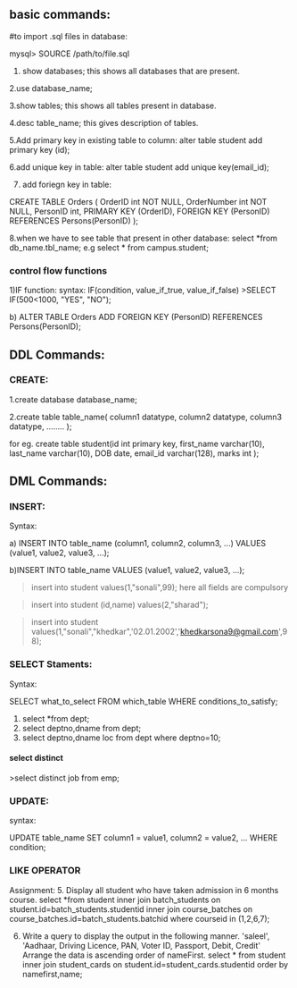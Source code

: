 
<h2>basic commands:</h2>
#to import .sql files in database:

mysql> SOURCE /path/to/file.sql

1. show databases;
 this shows all databases that are present.

2.use database_name;

3.show tables;
this shows all tables present in database.

4.desc table_name;
this gives description of tables.

5.Add primary key in existing table to column:
alter table student add primary key (id);

6.add unique key in table:
 alter table student add unique key(email_id);

7. add foriegn key in table:

CREATE TABLE Orders (
    OrderID int NOT NULL,
    OrderNumber int NOT NULL,
    PersonID int,
    PRIMARY KEY (OrderID),
    FOREIGN KEY (PersonID) REFERENCES Persons(PersonID)
);

8.when we have to see table that present in other database:
 select *from db_name.tbl_name;
 e.g select * from campus.student;
<h3> control flow functions</h3>
1)IF function:
syntax:
IF(condition, value_if_true, value_if_false)
>SELECT IF(500<1000, "YES", "NO");


b)
ALTER TABLE Orders
ADD FOREIGN KEY (PersonID) REFERENCES Persons(PersonID);

<h2>DDL Commands:</h2>

 <h3>CREATE:</h3>
 
1.create database database_name;

2.create table table_name(
column1 datatype,
column2 datatype,
column3 datatype,
........
);


for eg. 
create table student(id int primary key,
first_name varchar(10),
last_name varchar(10),
DOB date,
email_id varchar(128),
marks int
);

  



<h2>DML Commands:</h2>

<h3>INSERT:</h3>

Syntax:

a) INSERT INTO table_name (column1, column2, column3, ...)
VALUES (value1, value2, value3, ...);

b)INSERT INTO table_name
VALUES (value1, value2, value3, ...);

>insert into student values(1,"sonali",99);
here all fields are compulsory

> insert into student (id,name) values(2,"sharad");

>insert into student values(1,"sonali","khedkar",'02.01.2002','khedkarsona9@gmail.com',98);

<h3>SELECT Staments:</h3>

 Syntax:

SELECT what_to_select
FROM which_table
WHERE conditions_to_satisfy;

1) select *from dept;
2) select deptno,dname from dept;
3) select deptno,dname loc from dept where deptno=10;

<h4>select distinct</h4>
 >select distinct job from emp;
 
<h3>UPDATE:</h3>
syntax:

UPDATE table_name
SET column1 = value1, column2 = value2, ...
WHERE condition;

<h3>LIKE OPERATOR</h3>


Assignment:
5.	Display all student who have taken admission in 6 months course.
select *from student inner join batch_students on student.id=batch_students.studentid inner join course_batches on course_batches.id=batch_students.batchid where courseid in (1,2,6,7);

6.	Write a query to display the output in the following manner.
'saleel', 'Aadhaar, Driving Licence, PAN, Voter ID, Passport, Debit, Credit'
Arrange the data is ascending order of nameFirst.
select * from student inner join student_cards on student.id=student_cards.studentid order by namefirst,name;

